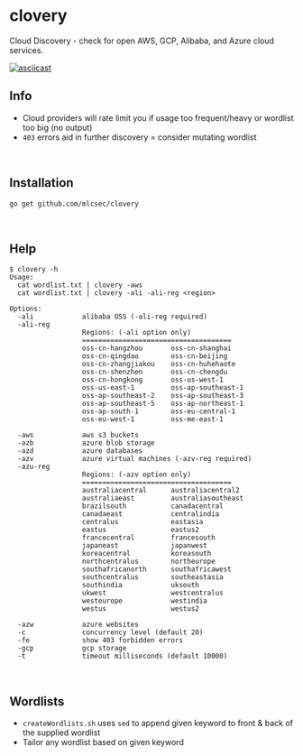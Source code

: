 # clovery
Cloud Discovery - check for open AWS, GCP, Alibaba, and Azure cloud services.  

<a href="https://asciinema.org/a/381917"><img src="https://asciinema.org/a/381917.png" alt="asciicast" /></a>
<br>

## Info
* Cloud providers will rate limit you if usage too frequent/heavy or wordlist too big (no output)
* `403` errors aid in further discovery = consider mutating wordlist

<br>

## Installation
```
go get github.com/mlcsec/clovery
```
<br>

## Help
```
$ clovery -h
Usage:
  cat wordlist.txt | clovery -aws
  cat wordlist.txt | clovery -ali -ali-reg <region>

Options:
  -ali            alibaba OSS (-ali-reg required)
  -ali-reg
                  Regions: (-ali option only)
    	          =====================================
                  oss-cn-hangzhou       oss-cn-shanghai
                  oss-cn-qingdao        oss-cn-beijing
                  oss-cn-zhangjiakou    oss-cn-huhehaote
                  oss-cn-shenzhen       oss-cn-chengdu
                  oss-cn-hongkong       oss-us-west-1
                  oss-us-east-1         oss-ap-southeast-1
                  oss-ap-southeast-2    oss-ap-southeast-3
                  oss-ap-southeast-5    oss-ap-northeast-1
                  oss-ap-south-1        oss-eu-central-1
                  oss-eu-west-1         oss-me-east-1
        
  -aws            aws s3 buckets
  -azb            azure blob storage
  -azd            azure databases 
  -azv            azure virtual machines (-azv-reg required)
  -azu-reg
                  Regions: (-azv option only)
    	          =====================================
                  australiacentral      australiacentral2
                  australiaeast         australiasoutheast
                  brazilsouth           canadacentral
                  canadaeast            centralindia
                  centralus             eastasia
                  eastus                eastus2
                  francecentral         francesouth
                  japaneast             japanwest
                  koreacentral          koreasouth
                  northcentralus        northeurope
                  southafricanorth      southafricawest
                  southcentralus        southeastasia
                  southindia            uksouth
                  ukwest                westcentralus
                  westeurope            westindia
                  westus                westus2                    
        
  -azw            azure websites
  -c              concurrency level (default 20)
  -fe             show 403 forbidden errors
  -gcp            gcp storage
  -t              timeout milliseconds (default 10000)
```
<br>

## Wordlists
* `createWordlists.sh` uses `sed` to append given keyword to front & back of the supplied wordlist
* Tailor any wordlist based on given keyword
